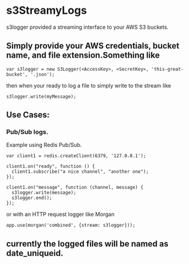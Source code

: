 # s3StreamyLogs
s3logger provided a streaming interface to your AWS S3 buckets.

## Simply provide your AWS credentials, bucket name, and file extension.Something like
```
var s3logger = new S3Logger(<AccessKey>, <SecretKey>, 'this-great-bucket', '.json');

```
then when your ready to log a file to simply write to the stream like
```
s3logger.write(myMessage);

```

## Use Cases:
### Pub/Sub logs.
Example using Redis Pub/Sub.
```
var client1 = redis.createClient(6379, '127.0.0.1');

client1.on("ready", function () {
  client1.subscribe("a nice channel", "another one");
});

client1.on("message", function (channel, message) {
  s3logger.write(message);
  s3logger.end();
});

```
or
with an HTTP request logger like Morgan
```
app.use(morgan('combined', {stream: s3logger}));

```

## currently the logged files will be named as date_uniqueid.<yourextension>



